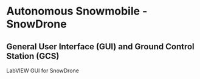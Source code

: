 # Autonomous Snowmobile - SnowDrone 
## General User Interface (GUI) and Ground Control Station (GCS)

LabVIEW GUI for SnowDrone
